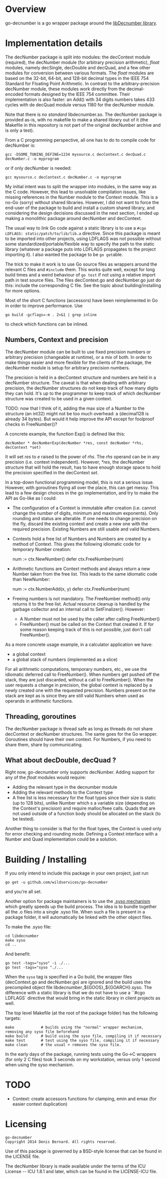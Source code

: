 # Overview

go-decnumber is a go wrapper package around the [libDecnumber library][lib].

[lib]: http://speleotrove.com/decimal/decnumber.html

# Implementation details

The decNumber package is split into modules: the decContext module (required), the decNumber module (for arbitrary precision arithmetic), *float* modules, namely decSingle, decDouble and decQuad, and a few other modules for conversion between various formats. The *float* modules are based on the 32-bit, 64-bit, and 128-bit decimal types in the IEEE 754 Standard for Floating Point Arithmetic. In contrast to the arbitrary-precision decNumber module, these modules work directly from the decimal-encoded formats designed by the IEEE 754 committee. Their implementation is also faster: an Add() with 34 digits numbers takes 433 cycles with de decQuad module versus 1180 for the decNumber module.

Note that there is no *standard* libdecnumber.so. The decNumber package is provided as-is, with no makefile to make a shared library out of it (the Makefile in this repository is not part of the original decNumber archive and is only a test).

From a C programming perspective, all one has to do to compile code for decNumber is:

	gcc -DSOME_TUNING_DEFINE=1234 mysource.c decContext.c decQuad.c decNumber.c -o myprogram

or if only decNumber is needed:

	gcc mysource.c decContext.c decNumber.c -o myprogram

My initial intent was to split the wrapper into modules, in the same way as the C code. However, this lead to unsolvable compilation issues, like missing references in the Number module to the Context module. This is a no-Go (sorry) without shared libraries. However, I did not want to force the end-user of the package to build and install a custom shared library, and considering the design decisions discussed in the next section, I ended up making a monolithic package around decNumber and decContext.

The usual way to link Go code against a static library is to use a `#cgo LDFLAGS: static/patch/to/lib/lib.a` directive. Since this package is meant to be imported into other projects, using LDFLAGS was not possible without some standardized/portable/flexible way to specify the path to the static library (whatever a package puts into LDFLAGS propagates to the project importing it). I also wanted the package to be `go get`able.

The trick to make it work is to use Go source files as wrappers around the relevant C files and `#include` them. This works quite well, except for long build times and a weird behaviour of `go test` if not using a relative import path in test source files. The files decContext.go and decNumber.go just do this: include the corresponding C file. See the topic about building/installing for more options.

Most of the short C functions (accessors) have been reimplemented in Go in order to improve performance. Use

	go build -gcflags=-m . 2>&1 | grep inline

to check which functions can be inlined.

## Numbers, Context and precision

The decNumber module can be built to use fixed precision numbers or arbitrary precision (changeable at runtime), or a mix of both. In order to make things easier and more flexible for the clients of the package, the decNumber module is setup for arbitrary precision numbers.

The precision is held in a decContext structure and numbers are held in a decNumber structure. The caveat is that when dealing with arbitrary precision, the decNumber structures do not keep track of how many digits they can hold. It's up to the programmer to keep track of which decNumber structure was created to be used in a given context.

TODO: now that I think of it, adding the max size of a Number to the structure (an int32) might not be too much overhead: a (decimal128 is already 34 bytes). But would it help improve the API except for foolproof checks in FreeNumber()?

A concrete example, the function Exp() is defined like this:

	decNumber * decNumberExp(decNumber *res, const decNumber *rhs, decContext *set)

It will set *res* to *e* raised to the power of *rhs*. The *rhs* operand can be in any precision (i.e. context independent). However, *\*res*, the decNumber structure that will hold the result, has to have enough storage space to hold the precision specified in the decContext *set*.

In a top-down functional programming model, this is not a serious issue. However, with goroutines flying all over the place, this can get messy. This lead to a few design choices in the go implementation, and try to make the API as Go-like as I could:

- The configuration of a Context is immutable after creation (i.e. cannot change the number of digits, minimum and maximum exponents). Only rounding and status are alterable. If one needs to change precision on the fly, discard the existing context and create a new one with the required precision. Existing Numbers are still usable and valid Numbers.
- Contexts hold a free list of Numbers and Numbers are created by a method of Context. This gives the following idiomatic code for temporary Number creation:

	num := ctx.NewNumber()
	defer ctx.FreeNumber(num)

- Arithmetic functions are Context methods and always return a new Number taken from the free list. This leads to the same idiomatic code than NewNumber:

	num := ctx.NumberAdd(x, y)
	defer ctx.FreeNumber(num)

- Freeing numbers is not mandatory. The FreeNumber method() only returns it to the free list. Actual resource cleanup is handled by the garbage collector and an internal call to SetFinalizer(). However:
  - A Number must not be used by the caller after calling FreeNumber()
  - FreeNumber() must be called on the Context that created it. If for some reason keeping track of this is not possible, just don't call FreeNumber().

As a more concrete usage example, in a calculator application we have:

- a global context
- a global stack of numbers (implemented as a slice)

For all arithmetic computations, temporary numbers, etc., we use the idiomatic deferred call to FreeNumber(). When numbers get pushed off the stack, they are just discarded, without a call to FreeNumber(). When the user requests a change in precision, the global context is replaced by a newly created one with the requested precision. Numbers present on the stack are kept as is since they are still valid Numbers when used as operands in arithmetic functions.

## Threading, goroutines

The decNumber package is thread safe as long as threads do not share decContext or decNumber structures. The same goes for the Go wrapper. Goroutines should have their own context. For Numbers, if you need to share them, share by communicating.

## What about decDouble, decQuad ?

Right now, go-decnumber only supports decNumber. Adding support for any of the *float* modules would require:

- Adding the relevant type in the decnumber module
- Adding the relevant methods to the Context type
- A free list is less necessary for the float types since their size is static (up to 128 bits), unlike Number which s a variable size (depending on the Context's precision) and require malloc/feee calls. Quads that are not used outside of a function body should be allocated on the stack (to be tested).

Another thing to consider is that for the float types, the Context is used only for error checking and rounding mode. Defining a Context interface with a Number and Quad implementation could be a solution.

# Building / Installing

If you only intend to include this package in your own project, just run

	go get -u github.com/wildservices/go-decnumber

and you're all set.

Another option for package maintainers is to use the [.syso mechanism][syso] which greatly speeds up the build process. The idea is to bundle together all the .o files into a single .syso file. When such a file is present in a package folder, it will automatically be linked with the other object files.

To make the .syso file:

	cd libdecnumber
	make syso
	cd ..

And benefit:

	go test -tags="syso" -i ./...
	go test -tags="syso "./...

When the `syso` tag is specified in a Go build, the wrapper files (decContext.go and decNumber.go) are ignored and the build uses the precompiled object file libdecnumber_${GOOS}_${GOARCH}.syso. The difference with a static library is that we do not have to use a ``#cgo LDFLAGS` directive that would bring in the static library in client projects as well.

The top level Makefile (at the root of the package folder) has the following targets:

	make            # builds using the "normal" wrapper mechanism, removing any syso file beforehand
	make build      # build using the syso file, compiling it if necessary
	make test       # test using the syso file, compiling it if necessary
	make clean      # the usual + removes the syso file.

In the early days of the package, running tests using the Go->C wrappers (for only 2 C files) took 3 seconds on my workstation, versus only 1 second when using the syso mechanism. 

[syso]: https://code.google.com/p/go-wiki/wiki/GcToolchainTricks#Use_syso_file_to_embed_arbitrary_self-contained_C_code

# TODO

- Context: create accessors functions for clamping, emin and emax (for easier context duplication)

# Licensing

	go-decnumber
	Copyright 2014 Denis Bernard. All rights reserved.

Use of this package is governed by a BSD-style license that can be found in the LICENSE file.

The decNumber library is made available under the terms of the ICU License -- ICU 1.8.1 and later,
which can be found in the LICENSE-ICU file.
